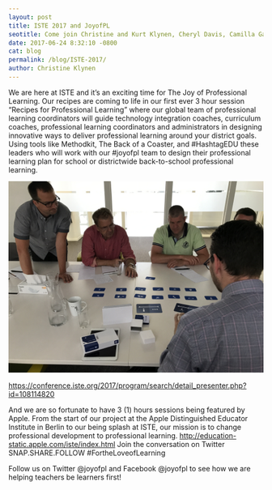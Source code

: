 ```yaml
---
layout: post
title: ISTE 2017 and JoyofPL
seotitle: Come join Christine and Kurt Klynen, Cheryl Davis, Camilla Gagliolo, and Katie Morrow at the ISTE 2017 conference and learn more about the Joy of Professional Learning.
date: 2017-06-24 8:32:10 -0800
cat: blog
permalink: /blog/ISTE-2017/
author: Christine Klynen
---
```


We are here at ISTE and it’s an exciting time for The Joy of Professional Learning. Our recipes are coming to life in our first ever 3 hour session “Recipes for Professional Learning” where our global team of professional learning coordinators will guide technology integration coaches, curriculum coaches, professional learning coordinators and administrators in designing innovative ways to deliver professional learning around your district goals. Using tools like Methodkit, The Back of a Coaster, and #HashtagEDU these leaders who will work with our #joyofpl team to design their professional learning plan for school or districtwide back-to-school professional learning. 

<img src="/img/methodkit_plan.JPG" alt="Method Kit Planning">

<https://conference.iste.org/2017/program/search/detail_presenter.php?id=108114820>

And we are so fortunate to have 3 (1) hours sessions being featured by Apple. From the start of our project at the Apple Distinguished Educator Institute in Berlin to our being splash at ISTE, our mission  is to change professional development to professional learning. <http://education-static.apple.com/iste/index.html>  Join the conversation on Twitter SNAP.SHARE.FOLLOW #FortheLoveofLearning

Follow us on Twitter @joyofpl and Facebook @joyofpl to see how we are helping teachers be learners first! 
